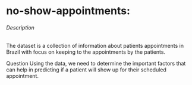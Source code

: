 # no-show-appointments:
###### Description
The dataset is a collection of information about patients appointments in Brazil with focus on keeping to the appointments by the patients.

Question
Using the data, we need to determine the important factors that can help in predicting if a patient will show up for their scheduled appointment.



